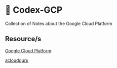 # 📓 Codex-GCP

Collection of Notes about the Google Cloud Platform

## Resource/s

[Google Cloud Platform](https://cloud.google.com/)

[acloudguru](https://acloudguru.com/)
